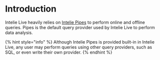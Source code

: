 # Introduction

Intelie Live heavily relies on [Intelie Pipes](https://pipes.intelie.com/docs) to perform online and offline queries. Pipes is the default query provider used by Intelie Live to perform data analysis.

{% hint style="info" %}
Although Intelie Pipes is provided built-in in Intelie Live, any user may perform queries using other query providers, such as SQL, or even write their own provider.
{% endhint %}

